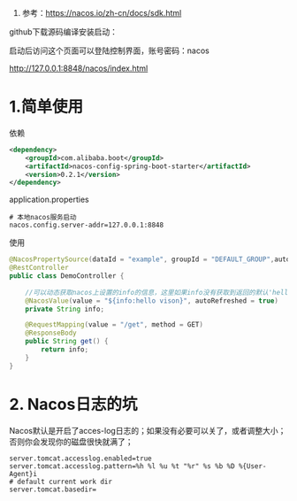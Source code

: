 1. 参考：<https://nacos.io/zh-cn/docs/sdk.html>

github下载源码编译安装启动：



启动后访问这个页面可以登陆控制界面，账号密码：nacos

<http://127.0.0.1:8848/nacos/index.html>

# 1.简单使用

依赖

```xml
<dependency>
    <groupId>com.alibaba.boot</groupId>
    <artifactId>nacos-config-spring-boot-starter</artifactId>
    <version>0.2.1</version>
</dependency>
```

application.properties

```properties
# 本地nacos服务启动
nacos.config.server-addr=127.0.0.1:8848
```

使用

```java
@NacosPropertySource(dataId = "example", groupId = "DEFAULT_GROUP",autoRefreshed = true)
@RestController
public class DemoController {
	
    //可以动态获取nacos上设置的info的信息，这里如果info没有获取到返回的默认'hello vison'值
    @NacosValue(value = "${info:hello vison}", autoRefreshed = true)
    private String info;

    @RequestMapping(value = "/get", method = GET)
    @ResponseBody
    public String get() {
        return info;
    }
}
```

# 2. Nacos日志的坑

​		Nacos默认是开启了acces-log日志的；如果没有必要可以关了，或者调整大小；否则你会发现你的磁盘很快就满了；

```properties
server.tomcat.accesslog.enabled=true
server.tomcat.accesslog.pattern=%h %l %u %t "%r" %s %b %D %{User-Agent}i
# default current work dir
server.tomcat.basedir=
```

